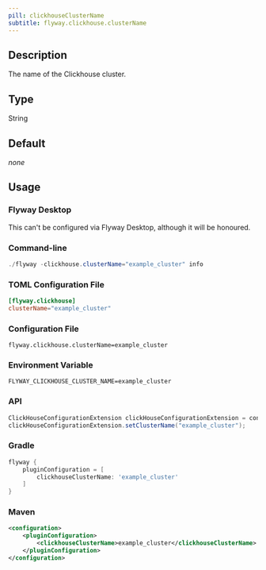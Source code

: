 ```yaml
---
pill: clickhouseClusterName
subtitle: flyway.clickhouse.clusterName
---
```


## Description

The name of the Clickhouse cluster.

## Type

String

## Default

<i>none</i>

## Usage

### Flyway Desktop

This can't be configured via Flyway Desktop, although it will be honoured.

### Command-line

```powershell
./flyway -clickhouse.clusterName="example_cluster" info
```

### TOML Configuration File

```toml
[flyway.clickhouse]
clusterName="example_cluster"
```

### Configuration File

```properties
flyway.clickhouse.clusterName=example_cluster
```

### Environment Variable

```properties
FLYWAY_CLICKHOUSE_CLUSTER_NAME=example_cluster
```

### API

```java
ClickHouseConfigurationExtension clickHouseConfigurationExtension = configuration.getPluginRegister().getPlugin(ClickHouseConfigurationExtension.class);
clickHouseConfigurationExtension.setClusterName("example_cluster");
```

### Gradle

```groovy
flyway {
    pluginConfiguration = [
        clickhouseClusterName: 'example_cluster'
    ]
}
```

### Maven

```xml
<configuration>
    <pluginConfiguration>
        <clickhouseClusterName>example_cluster</clickhouseClusterName>
    </pluginConfiguration>
</configuration>
```
